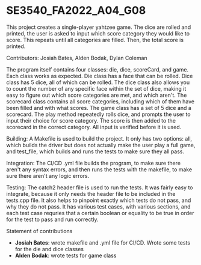 # SE3540_FA2022_A04_G08
This project creates a single-player yahtzee game.
The dice are rolled and printed, the user is asked to input which score category they would like to score.
This repeats until all categories are filled. Then, the total score is printed.

Contributors:
    Josiah Bates,
    Alden Bodak,
    Dylan Coleman

The program itself contains four classes: die, dice, scoreCard, and game. Each class works as expected. Die class has a face that can be rolled. Dice class has 5 dice, all of which can be rolled. The dice class also allows you to count the number of any specific face within the set of dice, making it easy to figure out which score categories are met, and which aren't. The scorecard class contains all score categories, including which of them have been filled and with what scores. The game class has a set of 5 dice and a scorecard. The play method repeatedly rolls dice, and prompts the user to input their choice for score category. The score is then added to the scorecard in the correct category. All input is verified before it is used. 

Building:
    A Makefile is used to build the project. It only has two options: all, which builds the driver but does not actually make the user play a full game, and test_file, which builds and runs the tests to make sure they all pass.

Integration:
    The CI/CD .yml file builds the program, to make sure there aren't any syntax errors, and then runs the tests with the makefile, to make sure there aren't any logic errors.

Testing:
    The catch2 header file is used to run the tests. It was fairly easy to integrate, because it only needs the header file to be included in the tests.cpp file. It also helps to pinpoint exactly which tests do not pass, and why they do not pass. It has various test cases, with various sections, and each test case requries that a certain boolean or equality to be true in order for the test to pass and run correctly.

Statement of contributions
 - **Josiah Bates**: wrote makefile and .yml file for CI/CD. Wrote some tests for the die and dice classes
 - **Alden Bodak**: wrote tests for game class
